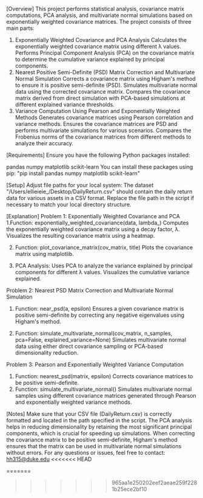 [Overview]
This project performs statistical analysis, covariance matrix computations, PCA analysis, and multivariate normal simulations based on exponentially weighted covariance matrices. The project consists of three main parts:

1. Exponentially Weighted Covariance and PCA Analysis
Calculates the exponentially weighted covariance matrix using different λ values.
Performs Principal Component Analysis (PCA) on the covariance matrix to determine the cumulative variance explained by principal components.
2. Nearest Positive Semi-Definite (PSD) Matrix Correction and Multivariate Normal Simulation
Corrects a covariance matrix using Higham's method to ensure it is positive semi-definite (PSD).
Simulates multivariate normal data using the corrected covariance matrix.
Compares the covariance matrix derived from direct simulation with PCA-based simulations at different explained variance thresholds.
3. Variance Computation Using Pearson and Exponentially Weighted Methods
Generates covariance matrices using Pearson correlation and variance methods.
Ensures the covariance matrices are PSD and performs multivariate simulations for various scenarios.
Compares the Frobenius norms of the covariance matrices from different methods to analyze their accuracy.

[Requirements]
Ensure you have the following Python packages installed:

pandas
numpy
matplotlib
scikit-learn
You can install these packages using pip:
"pip install pandas numpy matplotlib scikit-learn"

[Setup]
Adjust file paths for your local system:
The dataset "/Users/ellieieie_/Desktop/DailyReturn.csv" should contain the daily return data for various assets in a CSV format.
Replace the file path in the script if necessary to match your local directory structure.

[Explanation]
Problem 1: Exponentially Weighted Covariance and PCA
1.Function: exponentially_weighted_covariance(data, lambda_)
Computes the exponentially weighted covariance matrix using a decay factor, λ.
Visualizes the resulting covariance matrix using a heatmap.

2. Function: plot_covariance_matrix(cov_matrix, title)
Plots the covariance matrix using matplotlib.

3. PCA Analysis:
Uses PCA to analyze the variance explained by principal components for different λ values.
Visualizes the cumulative variance explained.

Problem 2: Nearest PSD Matrix Correction and Multivariate Normal Simulation
1. Function: near_psd(a, epsilon)
Ensures a given covariance matrix is positive semi-definite by correcting any negative eigenvalues using Higham's method.

2. Function: simulate_multivariate_normal(cov_matrix, n_samples, pca=False, explained_variance=None)
Simulates multivariate normal data using either direct covariance sampling or PCA-based dimensionality reduction.

Problem 3: Pearson and Exponentially Weighted Variance Computation
1. Function: nearest_psd(matrix, epsilon)
Corrects covariance matrices to be positive semi-definite.
2. Function: simulate_multivariate_normal()
Simulates multivariate normal samples using different covariance matrices generated through Pearson and exponentially weighted variance methods.

[Notes]
Make sure that your CSV file (DailyReturn.csv) is correctly formatted and located in the path specified in the script.
The PCA analysis helps in reducing dimensionality by retaining the most significant principal components, which is crucial for speeding up simulations.
When correcting the covariance matrix to be positive semi-definite, Higham's method ensures that the matrix can be used in multivariate normal simulations without errors.
For any questions or issues, feel free to contact: hh315@duke.edu
<<<<<<< HEAD

=======
>>>>>>> 965aa1e250202eef2aeae259f2281b25ece2bf10
